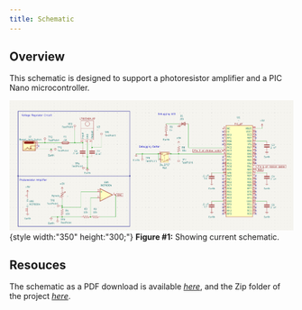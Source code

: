 ```yaml
---
title: Schematic
---
```


## Overview

This schematic is designed to support a photoresistor amplifier and a PIC Nano microcontroller.


![schematic](AP_SubsystemV2.png){style width:"350" height:"300;"}
**Figure #1:** Showing current schematic.


## Resouces

The schematic as a PDF download is available [*here*](SubsystemSchematicV2.pdf), and the Zip folder of the project [*here*](SubsystemSchematicV2.zip).
